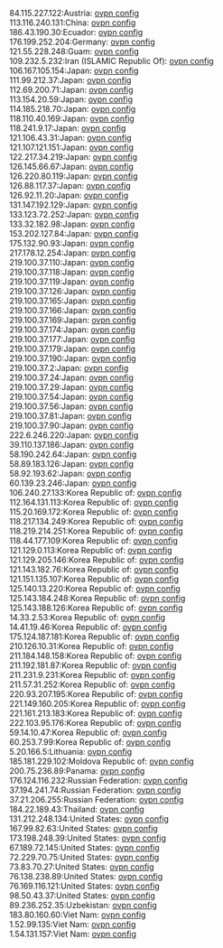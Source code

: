 84.115.227.122:Austria: [ovpn config](vpn/84_115_227_122.ovpn)  
113.116.240.131:China: [ovpn config](vpn/113_116_240_131.ovpn)  
186.43.190.30:Ecuador: [ovpn config](vpn/186_43_190_30.ovpn)  
176.199.252.204:Germany: [ovpn config](vpn/176_199_252_204.ovpn)  
121.55.228.248:Guam: [ovpn config](vpn/121_55_228_248.ovpn)  
109.232.5.232:Iran (ISLAMIC Republic Of): [ovpn config](vpn/109_232_5_232.ovpn)  
106.167.105.154:Japan: [ovpn config](vpn/106_167_105_154.ovpn)  
111.99.212.37:Japan: [ovpn config](vpn/111_99_212_37.ovpn)  
112.69.200.71:Japan: [ovpn config](vpn/112_69_200_71.ovpn)  
113.154.20.59:Japan: [ovpn config](vpn/113_154_20_59.ovpn)  
114.185.218.70:Japan: [ovpn config](vpn/114_185_218_70.ovpn)  
118.110.40.169:Japan: [ovpn config](vpn/118_110_40_169.ovpn)  
118.241.9.17:Japan: [ovpn config](vpn/118_241_9_17.ovpn)  
121.106.43.31:Japan: [ovpn config](vpn/121_106_43_31.ovpn)  
121.107.121.151:Japan: [ovpn config](vpn/121_107_121_151.ovpn)  
122.217.34.219:Japan: [ovpn config](vpn/122_217_34_219.ovpn)  
126.145.66.67:Japan: [ovpn config](vpn/126_145_66_67.ovpn)  
126.220.80.119:Japan: [ovpn config](vpn/126_220_80_119.ovpn)  
126.88.117.37:Japan: [ovpn config](vpn/126_88_117_37.ovpn)  
126.92.11.20:Japan: [ovpn config](vpn/126_92_11_20.ovpn)  
131.147.192.129:Japan: [ovpn config](vpn/131_147_192_129.ovpn)  
133.123.72.252:Japan: [ovpn config](vpn/133_123_72_252.ovpn)  
133.32.182.98:Japan: [ovpn config](vpn/133_32_182_98.ovpn)  
153.202.127.84:Japan: [ovpn config](vpn/153_202_127_84.ovpn)  
175.132.90.93:Japan: [ovpn config](vpn/175_132_90_93.ovpn)  
217.178.12.254:Japan: [ovpn config](vpn/217_178_12_254.ovpn)  
219.100.37.110:Japan: [ovpn config](vpn/219_100_37_110.ovpn)  
219.100.37.118:Japan: [ovpn config](vpn/219_100_37_118.ovpn)  
219.100.37.119:Japan: [ovpn config](vpn/219_100_37_119.ovpn)  
219.100.37.126:Japan: [ovpn config](vpn/219_100_37_126.ovpn)  
219.100.37.165:Japan: [ovpn config](vpn/219_100_37_165.ovpn)  
219.100.37.166:Japan: [ovpn config](vpn/219_100_37_166.ovpn)  
219.100.37.169:Japan: [ovpn config](vpn/219_100_37_169.ovpn)  
219.100.37.174:Japan: [ovpn config](vpn/219_100_37_174.ovpn)  
219.100.37.177:Japan: [ovpn config](vpn/219_100_37_177.ovpn)  
219.100.37.179:Japan: [ovpn config](vpn/219_100_37_179.ovpn)  
219.100.37.190:Japan: [ovpn config](vpn/219_100_37_190.ovpn)  
219.100.37.2:Japan: [ovpn config](vpn/219_100_37_2.ovpn)  
219.100.37.24:Japan: [ovpn config](vpn/219_100_37_24.ovpn)  
219.100.37.29:Japan: [ovpn config](vpn/219_100_37_29.ovpn)  
219.100.37.54:Japan: [ovpn config](vpn/219_100_37_54.ovpn)  
219.100.37.56:Japan: [ovpn config](vpn/219_100_37_56.ovpn)  
219.100.37.81:Japan: [ovpn config](vpn/219_100_37_81.ovpn)  
219.100.37.90:Japan: [ovpn config](vpn/219_100_37_90.ovpn)  
222.6.246.220:Japan: [ovpn config](vpn/222_6_246_220.ovpn)  
39.110.137.186:Japan: [ovpn config](vpn/39_110_137_186.ovpn)  
58.190.242.64:Japan: [ovpn config](vpn/58_190_242_64.ovpn)  
58.89.183.126:Japan: [ovpn config](vpn/58_89_183_126.ovpn)  
58.92.193.62:Japan: [ovpn config](vpn/58_92_193_62.ovpn)  
60.139.23.246:Japan: [ovpn config](vpn/60_139_23_246.ovpn)  
106.240.27.133:Korea Republic of: [ovpn config](vpn/106_240_27_133.ovpn)  
112.164.131.113:Korea Republic of: [ovpn config](vpn/112_164_131_113.ovpn)  
115.20.169.172:Korea Republic of: [ovpn config](vpn/115_20_169_172.ovpn)  
118.217.134.249:Korea Republic of: [ovpn config](vpn/118_217_134_249.ovpn)  
118.219.214.251:Korea Republic of: [ovpn config](vpn/118_219_214_251.ovpn)  
118.44.177.109:Korea Republic of: [ovpn config](vpn/118_44_177_109.ovpn)  
121.129.0.113:Korea Republic of: [ovpn config](vpn/121_129_0_113.ovpn)  
121.129.205.146:Korea Republic of: [ovpn config](vpn/121_129_205_146.ovpn)  
121.143.182.76:Korea Republic of: [ovpn config](vpn/121_143_182_76.ovpn)  
121.151.135.107:Korea Republic of: [ovpn config](vpn/121_151_135_107.ovpn)  
125.140.13.220:Korea Republic of: [ovpn config](vpn/125_140_13_220.ovpn)  
125.143.184.248:Korea Republic of: [ovpn config](vpn/125_143_184_248.ovpn)  
125.143.188.126:Korea Republic of: [ovpn config](vpn/125_143_188_126.ovpn)  
14.33.2.53:Korea Republic of: [ovpn config](vpn/14_33_2_53.ovpn)  
14.41.19.46:Korea Republic of: [ovpn config](vpn/14_41_19_46.ovpn)  
175.124.187.181:Korea Republic of: [ovpn config](vpn/175_124_187_181.ovpn)  
210.126.10.31:Korea Republic of: [ovpn config](vpn/210_126_10_31.ovpn)  
211.184.148.158:Korea Republic of: [ovpn config](vpn/211_184_148_158.ovpn)  
211.192.181.87:Korea Republic of: [ovpn config](vpn/211_192_181_87.ovpn)  
211.231.9.231:Korea Republic of: [ovpn config](vpn/211_231_9_231.ovpn)  
211.57.31.252:Korea Republic of: [ovpn config](vpn/211_57_31_252.ovpn)  
220.93.207.195:Korea Republic of: [ovpn config](vpn/220_93_207_195.ovpn)  
221.149.160.205:Korea Republic of: [ovpn config](vpn/221_149_160_205.ovpn)  
221.161.213.183:Korea Republic of: [ovpn config](vpn/221_161_213_183.ovpn)  
222.103.95.176:Korea Republic of: [ovpn config](vpn/222_103_95_176.ovpn)  
59.14.10.47:Korea Republic of: [ovpn config](vpn/59_14_10_47.ovpn)  
60.253.7.99:Korea Republic of: [ovpn config](vpn/60_253_7_99.ovpn)  
5.20.166.5:Lithuania: [ovpn config](vpn/5_20_166_5.ovpn)  
185.181.229.102:Moldova Republic of: [ovpn config](vpn/185_181_229_102.ovpn)  
200.75.236.89:Panama: [ovpn config](vpn/200_75_236_89.ovpn)  
176.124.116.232:Russian Federation: [ovpn config](vpn/176_124_116_232.ovpn)  
37.194.241.74:Russian Federation: [ovpn config](vpn/37_194_241_74.ovpn)  
37.21.206.255:Russian Federation: [ovpn config](vpn/37_21_206_255.ovpn)  
184.22.189.43:Thailand: [ovpn config](vpn/184_22_189_43.ovpn)  
131.212.248.134:United States: [ovpn config](vpn/131_212_248_134.ovpn)  
167.99.82.63:United States: [ovpn config](vpn/167_99_82_63.ovpn)  
173.198.248.39:United States: [ovpn config](vpn/173_198_248_39.ovpn)  
67.189.72.145:United States: [ovpn config](vpn/67_189_72_145.ovpn)  
72.229.70.75:United States: [ovpn config](vpn/72_229_70_75.ovpn)  
73.83.70.27:United States: [ovpn config](vpn/73_83_70_27.ovpn)  
76.138.238.89:United States: [ovpn config](vpn/76_138_238_89.ovpn)  
76.169.116.121:United States: [ovpn config](vpn/76_169_116_121.ovpn)  
98.50.43.37:United States: [ovpn config](vpn/98_50_43_37.ovpn)  
89.236.252.35:Uzbekistan: [ovpn config](vpn/89_236_252_35.ovpn)  
183.80.160.60:Viet Nam: [ovpn config](vpn/183_80_160_60.ovpn)  
1.52.99.135:Viet Nam: [ovpn config](vpn/1_52_99_135.ovpn)  
1.54.131.157:Viet Nam: [ovpn config](vpn/1_54_131_157.ovpn)  
